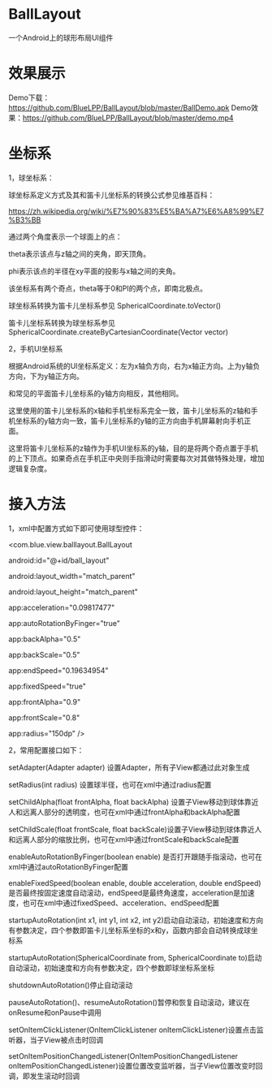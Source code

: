 # BallLayout



一个Android上的球形布局UI组件



# 效果展示

Demo下载：https://github.com/BlueLPP/BallLayout/blob/master/BallDemo.apk
Demo效果：https://github.com/BlueLPP/BallLayout/blob/master/demo.mp4



# 坐标系



1，球坐标系：



球坐标系定义方式及其和笛卡儿坐标系的转换公式参见维基百科：

https://zh.wikipedia.org/wiki/%E7%90%83%E5%BA%A7%E6%A8%99%E7%B3%BB



通过两个角度表示一个球面上的点：

theta表示该点与z轴之间的夹角，即天顶角。

phi表示该点的半径在xy平面的投影与x轴之间的夹角。



该坐标系有两个奇点，theta等于0和PI的两个点，即南北极点。



球坐标系转换为笛卡儿坐标系参见 SphericalCoordinate.toVector()

笛卡儿坐标系转换为球坐标系参见 SphericalCoordinate.createByCartesianCoordinate(Vector vector)



2，手机UI坐标系



根据Android系统的UI坐标系定义：左为x轴负方向，右为x轴正方向。上为y轴负方向，下为y轴正方向。

和常见的平面笛卡儿坐标系的y轴方向相反，其他相同。



这里使用的笛卡儿坐标系的x轴和手机坐标系完全一致，笛卡儿坐标系的z轴和手机坐标系的y轴方向一致，笛卡儿坐标系的y轴的正方向由手机屏幕射向手机正面。



这里将笛卡儿坐标系的z轴作为手机UI坐标系的y轴，目的是将两个奇点置于手机的上下顶点。如果奇点在手机正中央则手指滑动时需要每次对其做特殊处理，增加逻辑复杂度。





# 接入方法



1，xml中配置方式如下即可使用球型控件：

<com.blue.view.balllayout.BallLayout

android:id="@+id/ball_layout"

android:layout_width="match_parent"

android:layout_height="match_parent"

app:acceleration="0.09817477"

app:autoRotationByFinger="true"

app:backAlpha="0.5"

app:backScale="0.5"

app:endSpeed="0.19634954"

app:fixedSpeed="true"

app:frontAlpha="0.9"

app:frontScale="0.8"

app:radius="150dp" />



2，常用配置接口如下：

setAdapter(Adapter adapter) 设置Adapter，所有子View都通过此对象生成

setRadius(int radius) 设置球半径，也可在xml中通过radius配置

setChildAlpha(float frontAlpha, float backAlpha) 设置子View移动到球体靠近人和远离人部分的透明度，也可在xml中通过frontAlpha和backAlpha配置

setChildScale(float frontScale, float backScale)设置子View移动到球体靠近人和远离人部分的缩放比例，也可在xml中通过frontScale和backScale配置



enableAutoRotationByFinger(boolean enable) 是否打开跟随手指滚动，也可在xml中通过autoRotationByFinger配置

enableFixedSpeed(boolean enable, double acceleration, double endSpeed) 是否最终按固定速度自动滚动，endSpeed是最终角速度，acceleration是加速度，也可在xml中通过fixedSpeed、acceleration、endSpeed配置



startupAutoRotation(int x1, int y1, int x2, int y2)启动自动滚动，初始速度和方向有参数决定，四个参数即笛卡儿坐标系坐标的x和y，函数内部会自动转换成球坐标系

startupAutoRotation(SphericalCoordinate from, SphericalCoordinate to)启动自动滚动，初始速度和方向有参数决定，四个参数即球坐标系坐标

shutdownAutoRotation()停止自动滚动

pauseAutoRotation()、resumeAutoRotation()暂停和恢复自动滚动，建议在onResume和onPause中调用



setOnItemClickListener(OnItemClickListener onItemClickListener)设置点击监听器，当子View被点击时回调

setOnItemPositionChangedListener(OnItemPositionChangedListener onItemPositionChangedListener)设置位置改变监听器，当子View位置改变时回调，即发生滚动时回调
